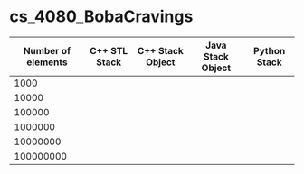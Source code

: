 # cs_4080_BobaCravings

| Number of elements | C++ STL Stack | C++ Stack Object | Java Stack Object | Python Stack |
| --- | :---: | :---: | :---: | :---: |
| 1000 | | | | |
| 10000 | | | | |
| 100000 | | | | |
| 1000000 | | | | |
| 10000000 | | | | |
| 100000000 | | | | |

